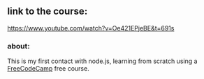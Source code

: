 ## link to the course: 

https://www.youtube.com/watch?v=Oe421EPjeBE&t=691s

### about:

This is my first contact with node.js, learning from scratch using a [FreeCodeCamp](https://www.freecodecamp.org/) free course.

